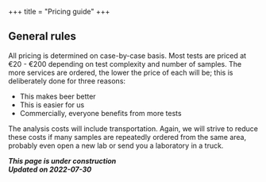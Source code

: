 +++
title = "Pricing guide"
+++

## General rules

All pricing is determined on case-by-case basis. Most tests are priced at €20 - €200 depending on test complexity and number of samples. The more services are ordered, the lower the price of each will be; this is deliberately done for three reasons:

* This makes beer better
* This is easier for us
* Commercially, everyone benefits from more tests

The analysis costs will include transportation. Again, we will strive to reduce these costs if many samples are repeatedly ordered from the same area, probably even open a new lab or send you a laboratory in a truck.

***This page is under construction***<br>
***Updated on 2022-07-30***


